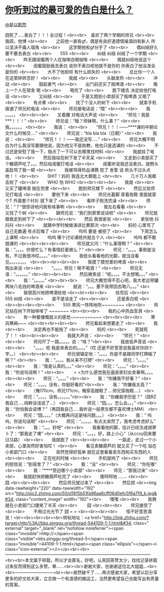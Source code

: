 
#  [你听到过的最可爱的告白是什么？](https://zhihu.com/questions/29359120)



[@是以默然](https://zhihu.com/people/f8d46af3368dd2d3371996535c491b2b)

囧死了.....表白了！！！全过程！&lt;br&gt;&lt;br&gt;　喜欢了两个学期的师兄 &lt;br&gt;&lt;br&gt;　　我硕，他博 &lt;br&gt;&lt;br&gt;　　之前他一直有gf，偶是有良好道德情操滴四有新人 所以坚决不撬人墙角 &lt;br&gt;&lt;br&gt;　　这学期他和gf分手了 &lt;br&gt;&lt;br&gt;　　偶纠结好久 要不要去表白 &lt;br&gt;&lt;br&gt;　　555 &lt;br&gt;&lt;br&gt;　　纠结 纠结 纠结了一个学期 &lt;br&gt;&lt;br&gt;　　昨天跟闺蜜两个人在咖啡店喝咖啡 &lt;br&gt;&lt;br&gt;　　偶就纠结地说这个 &lt;br&gt;&lt;br&gt;　　闺蜜鼓励我去表白 说你不表白呢他就不是你的 你表白了他没准会是你的 &lt;br&gt;&lt;br&gt;　　大不了他拒呗 有什么损失的 &lt;br&gt;&lt;br&gt;　　总比你一个人在这里碎碎念好！ &lt;br&gt;&lt;br&gt;　　我就 &lt;br&gt;&lt;br&gt;　　头脑发热 &lt;br&gt;&lt;br&gt;　　冲动 &lt;br&gt;&lt;br&gt;　　鼓起勇气 &lt;br&gt;&lt;br&gt;　　出门前还买了瓶啤酒 &lt;br&gt;&lt;br&gt;　　晚上一个人在宿舍 喝 &lt;br&gt;&lt;br&gt;　　喝完了 &lt;br&gt;&lt;br&gt;　　跑下楼去 决定给他打电话 &lt;br&gt;&lt;br&gt;　　又纠结 &lt;br&gt;&lt;br&gt;　　于是又跑到小卖部买了瓶啤酒 又喝了 &lt;br&gt;&lt;br&gt;　　有点晕 &lt;br&gt;&lt;br&gt;　　找了个没人的树下 &lt;br&gt;&lt;br&gt;　　就拿手机拨通了师兄的电话 &lt;br&gt;&lt;br&gt;　　师兄接电话说：“喂” &lt;br&gt;&lt;br&gt;&lt;br&gt;　　我 。。。。。 &lt;br&gt;&lt;br&gt;&lt;br&gt;　　叉着腰 对电话大声说 &lt;br&gt;&lt;br&gt;　　“师兄！我是***！！！” &lt;br&gt;&lt;br&gt;　　师兄说：“哦？师妹啊，什么事？” &lt;br&gt;&lt;br&gt;　　我。。。。。。 &lt;br&gt;&lt;br&gt;　　我说： &lt;br&gt;&lt;br&gt;　　“师兄！！！——****课的中期论文什么时候交....” &lt;br&gt;&lt;br&gt;　　师兄说：“bla bla bla（日期）” &lt;br&gt;&lt;br&gt;　　我说： &lt;br&gt;&lt;br&gt;　　“师兄！！！——我还没写.....” &lt;br&gt;&lt;br&gt;　　师兄大概不明白为什么我没写要跟他说，因为他又不是助教，他也只是选课的 &lt;br&gt;&lt;br&gt;　　不过还是安慰了我一下，指点了一下可以去哪里找材料 &lt;br&gt;&lt;br&gt;　　我就挂了电话。 &lt;br&gt;&lt;br&gt;　　然后我站在树下发了半天呆 &lt;br&gt;&lt;br&gt;　　又走到小卖部买了个糖葫芦吃了。。。然后给闺蜜打电话 &lt;br&gt;&lt;br&gt;　　闺蜜听说我还没表白，就劈头盖脸骂了我一顿 &lt;br&gt;&lt;br&gt;　　我被骂得热血沸腾 怒了 发誓 说 砍头不过头点地！！ &lt;br&gt;&lt;br&gt;　　SHIT！妈的 我连北大都能上 &lt;br&gt;&lt;br&gt;　　几十万人我都击败了 &lt;br&gt;&lt;br&gt;　　WHO 怕 WHO &lt;br&gt;&lt;br&gt;&lt;br&gt;&lt;br&gt;　　我就 &lt;br&gt;&lt;br&gt;　　又买了罐啤酒 揣在兜里 &lt;br&gt;&lt;br&gt;　　跑到师兄楼下 &lt;br&gt;&lt;br&gt;　　然后又给师兄打电话 &lt;br&gt;&lt;br&gt;　　要他下来 &lt;br&gt;&lt;br&gt;　　师兄光着脚 穿着拖鞋 里面就穿个T 外面套个衬衫 就下来了 &lt;br&gt;&lt;br&gt;　　看样子刚洗完澡 &lt;br&gt;&lt;br&gt;　　师兄：“？”很惊讶地问我有啥事咧 &lt;br&gt;&lt;br&gt;&lt;br&gt;　　我左右看看 &lt;br&gt;&lt;br&gt;　　又找了个树 &lt;br&gt;&lt;br&gt;　　跟师兄说：“我们到那里说话啦” &lt;br&gt;&lt;br&gt;　　师兄就跟我走到树下了 &lt;br&gt;&lt;br&gt;&lt;br&gt;&lt;br&gt;　　然后 我很紧张 &lt;br&gt;&lt;br&gt;　　紧张地 抖抖抖 &lt;br&gt;&lt;br&gt;　　就跟中学时候做演讲比赛那次 &lt;br&gt;&lt;br&gt;　　妈的 心里骂了自己无数遍 有点后悔了 &lt;br&gt;&lt;br&gt;　　呜呜 要是 被拒了 &lt;br&gt;&lt;br&gt;　　下周怎么上课啊 &lt;br&gt;&lt;br&gt;　　呜呜 哪个讨论课统共就五个人 &lt;br&gt;&lt;br&gt;　　呜呜 都不敢翘课的 &lt;br&gt;&lt;br&gt;&lt;br&gt;&lt;br&gt;&lt;br&gt;　　师兄就又问：“什么事情啊？” &lt;br&gt;&lt;br&gt;　　我：“。。。。你很忙么？有事情赶着做么？” &lt;br&gt;&lt;br&gt;　　师兄：“。。。。事倒是没有。不过我很冷哎。。。。” &lt;br&gt;&lt;br&gt;　　我低头看看他的光脚，就当没看见。。。。。。。。 &lt;br&gt;&lt;br&gt;&lt;br&gt;&lt;br&gt;&lt;br&gt;　　我摸了摸兜里的啤酒 &lt;br&gt;&lt;br&gt;　　掏出来说 &lt;br&gt;&lt;br&gt;　　“。。。。师兄！喝不喝酒！” &lt;br&gt;&lt;br&gt;　　师兄无语：“。。。。。。” &lt;br&gt;&lt;br&gt;&lt;br&gt;&lt;br&gt;　　然后微笑说：“呃。。。。不太想喝。。。” &lt;br&gt;&lt;br&gt;　　我：“。。。。。” &lt;br&gt;&lt;br&gt;&lt;br&gt;　　师兄大概觉得不忍心吧，我大老远带罐两块八毛钱的啤酒来 &lt;br&gt;&lt;br&gt;　　就说：“。。。要不我带回去喝八。。。” &lt;br&gt;&lt;br&gt;　　我很高兴地把啤酒给他 &lt;br&gt;&lt;br&gt;&lt;br&gt;&lt;br&gt;　　给完后 &lt;br&gt;&lt;br&gt;　　555 纠结 &lt;br&gt;&lt;br&gt;　　是不是该走了 &lt;br&gt;&lt;br&gt;&lt;br&gt;　　还是表白呢 &lt;br&gt;&lt;br&gt;&lt;br&gt;&lt;br&gt;&lt;br&gt;&lt;br&gt;　　555 寒风一阵阵地吹~~~~~~~~ &lt;br&gt;&lt;br&gt;　　师兄站在树下开始哆嗦了 ~~~~~~~ &lt;br&gt;&lt;br&gt;&lt;br&gt;　　我的心中热血澎湃 &lt;br&gt;&lt;br&gt;　　有一种要慷慨就义的感觉~~~~~~~~~~~ &lt;br&gt;&lt;br&gt;&lt;br&gt;&lt;br&gt;　　寒风~~~~寒风~~~~~~~ &lt;br&gt;&lt;br&gt;&lt;br&gt;&lt;br&gt;&lt;br&gt;　　师兄看起来想要走了 &lt;br&gt;&lt;br&gt;　　我 &lt;br&gt;&lt;br&gt;　　决定再也不能拖了 &lt;br&gt;&lt;br&gt;　　妈的 &lt;br&gt;&lt;br&gt;　　死就死了！！ &lt;br&gt;&lt;br&gt;&lt;br&gt;&lt;br&gt;　　我就大声说： &lt;br&gt;&lt;br&gt;　　“师兄！” &lt;br&gt;&lt;br&gt;&lt;br&gt;　　师兄吓了一跳。。。。。说：“啥？”&lt;br&gt;&lt;br&gt;　　我放低声音说 &lt;br&gt;&lt;br&gt;&lt;br&gt;　　“。。。。呃 我是来表白的。。。。”（哎 还是不好意思说我喜欢你四个字。。） &lt;br&gt;&lt;br&gt;&lt;br&gt;&lt;br&gt;　　师兄很镇定地：“。。。。你是不是跟同学打牌输了啊？” &lt;br&gt;&lt;br&gt;　　我：“。。。。我从来不打牌” &lt;br&gt;&lt;br&gt;　　师兄：“。。。。” &lt;br&gt;&lt;br&gt;　　我：“我是认真的。。。” &lt;br&gt;&lt;br&gt;　　师兄：“。。。。” &lt;br&gt;&lt;br&gt;　　我：“你说句话啊！” &lt;br&gt;&lt;br&gt;　　 = =为什么感觉我在逼良家妇女卖春啊。。。。 &lt;br&gt;&lt;br&gt;&lt;br&gt;　　师兄：“。。。。” &lt;br&gt;&lt;br&gt;　　我：“你嫌我不好看？” &lt;br&gt;&lt;br&gt;　　师兄：“。。。。没有，你挺好看的”&lt;br&gt;&lt;br&gt;　　我：“你嫌我太高？” &lt;br&gt;&lt;br&gt;　　（俺170cm，师兄171cm，俺穿高跟鞋了....师兄穿拖鞋....） &lt;br&gt;&lt;br&gt;　　师兄：“。。。。没有。。。。。。”&lt;br&gt;&lt;br&gt;　　我：“你嫌我学历低？”（囧RZ我自己.....纯粹没话说了...） &lt;br&gt;&lt;br&gt;　　师兄：“囧。。。怎么会。。。” &lt;br&gt;&lt;br&gt;　　我：“你怕我会读博？”（再囧我自己.....我听说一般男生都不喜欢博士MM） &lt;br&gt;&lt;br&gt;　　师兄：“囧。。。。”（大概再问这是啥问题。。。） &lt;br&gt;&lt;br&gt;　　我：“ 呜呜，你说句话啊” &lt;br&gt;&lt;br&gt;　　师兄：“。。。。。有点太突然了，我考虑考虑好么” &lt;br&gt;&lt;br&gt;　　我：“。。。好吧” &lt;br&gt;&lt;br&gt;　　我看看他的脚，估计已经冻成胡萝卜了：“那我走了噢” &lt;br&gt;&lt;br&gt;　　师兄：“。。。。好，路上小心”（从ccxy回来要过马路） &lt;br&gt;&lt;br&gt;　　我就跑了 &lt;br&gt;&lt;br&gt;&lt;br&gt;&lt;br&gt;　　一路走，走过一个小卖部，心里突然好害怕哎！ &lt;br&gt;&lt;br&gt;　　看见卖糖葫芦的 就又买了一个吃 站在小卖部门口 &lt;br&gt;&lt;br&gt;　　突然觉得好孤单 就在这里看看卖东西和买东西的人 &lt;br&gt;&lt;br&gt;&lt;br&gt;　　正在吃的时候 &lt;br&gt;&lt;br&gt;　　手机就响了 &lt;br&gt;&lt;br&gt;　　师兄的短信说：“到宿舍了？” &lt;br&gt;&lt;br&gt;　　我：“没” &lt;br&gt;&lt;br&gt;　　师兄：“你在哪” &lt;br&gt;&lt;br&gt;　　我：“****旁边哪个小卖部” &lt;br&gt;&lt;br&gt;　　师兄：“那我过来” &lt;br&gt;&lt;br&gt;　　我就赶快把糖葫芦吃完了 &lt;br&gt;&lt;br&gt;　　傻呵呵地 ....... &lt;br&gt;&lt;br&gt;　　囧 &lt;br&gt;&lt;br&gt;&lt;br&gt;&lt;br&gt;　　然后师兄就过来了 &lt;br&gt;&lt;br&gt;　　然后捏 &lt;br&gt;&lt;img data-rawheight=&#34;220&#34; data-rawwidth=&#34;192&#34; src=&#34;http://pic2.zhimg.com/50/d1815b51fa96aa6cff06d0efc5f6a7f9_b.jpg&#34; class=&#34;content_image&#34; width=&#34;192&#34;&gt;&lt;br&gt;　　嘿嘿 &lt;br&gt;&lt;br&gt;　　我俩就在小卖部门口傻笑了半天 &lt;br&gt;&lt;br&gt;　　 囧 &lt;br&gt;&lt;br&gt;&lt;br&gt;　　师兄接受了 &lt;br&gt;&lt;br&gt;　　不用过光光节了 囧 = = &lt;br&gt;&lt;br&gt;&lt;br&gt;&lt;br&gt;　　怪不好意思滴说！&lt;br&gt;&lt;br&gt;&lt;br&gt;&lt;br&gt;&lt;br&gt;转帖地址：&lt;a href=&#34;http://link.zhihu.com/?target=http%3A//bbs.pinggu.org/thread-544109-1-1.html&#34; class=&#34; external&#34; target=&#34;_blank&#34; rel=&#34;nofollow noreferrer&#34;&gt;&lt;span class=&#34;invisible&#34;&gt;http://&lt;/span&gt;&lt;span class=&#34;visible&#34;&gt;bbs.pinggu.org/thread-5&lt;/span&gt;&lt;span class=&#34;invisible&#34;&gt;44109-1-1.html&lt;/span&gt;&lt;span class=&#34;ellipsis&#34;&gt;&lt;/span&gt;&lt;i class=&#34;icon-external&#34;&gt;&lt;/i&gt;&lt;/a&gt;&lt;br&gt;&lt;br&gt;——————————————————————————————————&lt;br&gt;&lt;br&gt;本文属于转载，所以才会匿名，好吧，认真回答赞太少，找找记录转载过来反而得到这么多赞，晕……&lt;br&gt;&lt;br&gt;谢谢大家，也谢谢这位北大姐姐…&lt;br&gt;&lt;br&gt;—————————&lt;br&gt;&lt;br&gt;居然破千了……再次感谢大家，希望以后分享更多的好文给大家，立志做一个有道德的搬运工，当然更希望自己也能写出有质量的答案。
